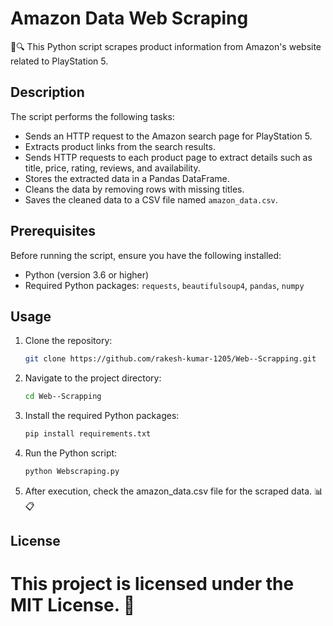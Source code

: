 # Amazon Data Web Scraping

🛒🔍 This Python script scrapes product information from Amazon's website related to PlayStation 5.

## Description

The script performs the following tasks:
- Sends an HTTP request to the Amazon search page for PlayStation 5.
- Extracts product links from the search results.
- Sends HTTP requests to each product page to extract details such as title, price, rating, reviews, and availability.
- Stores the extracted data in a Pandas DataFrame.
- Cleans the data by removing rows with missing titles.
- Saves the cleaned data to a CSV file named `amazon_data.csv`.

## Prerequisites

Before running the script, ensure you have the following installed:
- Python (version 3.6 or higher)
- Required Python packages: `requests`, `beautifulsoup4`, `pandas`, `numpy`

## Usage

1. Clone the repository:
    ```bash
    git clone https://github.com/rakesh-kumar-1205/Web--Scrapping.git
2. Navigate to the project directory:
    ```bash
   cd Web--Scrapping   
3. Install the required Python packages:
    ```bash
    pip install requirements.txt
4. Run the Python script:
   ```bash
   python Webscraping.py
5. After execution, check the amazon_data.csv file for the scraped data. 📊📋

## License
# This project is licensed under the MIT License. 📜
